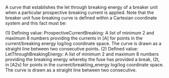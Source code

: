 A curve that establishes the let through breaking energy of a breaker unit when a particular prospective breaking current is applied.  Note that the breaker unit fuse breaking curve is defined within a Cartesian coordinate system and this fact must be:

(1) Defining value: ProspectiveCurrentBreaking: A list of minimum 2 and maximum 8 numbers providing the currents in [A] for points in the current/breaking energy log/log coordinate space. The curve is drawn as a straight line between two consecutive points.
(2) Defined value: LetThroughBreakingEnergy: A list of minimum 2 and maximum 8 numbers providing the breaking energy whereby the fuse has provided a break, I2t, in [A2s] for points in the current/breakting_energy log/log coordinate space. The curve is drawn as a straight line between two consecutive.
